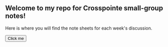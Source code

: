 ## Welcome to my repo for Crosspointe small-group notes!

Here is where you will find the note sheets for each week's discussion.

<button name="button" onclick="http://www.google.com">Click me</button>
